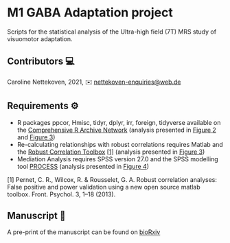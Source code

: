 # M1 GABA Adaptation project
Scripts for the statistical analysis of the Ultra-high field (7T) MRS study of visuomotor adaptation.

## Contributors 💻
Caroline Nettekoven, 2021, ✉️ nettekoven-enquiries@web.de

## Requirements ⚙️
* R packages ppcor, Hmisc, tidyr, dplyr, irr, foreign, tidyverse available on the [Comprehensive R Archive Network](https://cran.r-project.org) 
  (analysis presented in [Figure 2](https://www.biorxiv.org/content/10.1101/2020.12.22.423981v2.full) and [Figure 3](https://www.biorxiv.org/content/10.1101/2020.12.22.423981v2.full))
* Re-calculating relationships with robust correlations requires Matlab and the [Robust Correlation Toolbox](https://sourceforge.net/projects/robustcorrtool/files/) [[1]](#1) 
  (analysis presented in [Figure 3](https://www.biorxiv.org/content/10.1101/2020.12.22.423981v2.full))
* Mediation Analysis requires SPSS version 27.0 and the SPSS modelling tool [PROCESS](https://www.processmacro.org/index.html)
  (analysis presented in [Figure 4](https://www.biorxiv.org/content/10.1101/2020.12.22.423981v2.full))

<a id="1">[1]</a> 
Pernet, C. R., Wilcox, R. & Rousselet, G. A. Robust correlation analyses: False positive and power validation using a new open source matlab toolbox. Front. Psychol. 3, 1–18 (2013).

## Manuscript 📖
A pre-print of the manuscript can be found on [bioRxiv](https://doi.org/10.1101/2020.12.22.423981)

<!-- ## Talks 📈
For a presentation of the results, please see this talk recording from MLMC 2020 [video](https://youtu.be/neCyO5tN754?t=8816) -->
